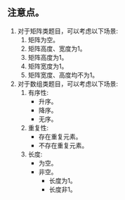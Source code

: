## 注意点。
1. 对于矩阵类题目，可以考虑以下场景:
    1. 矩阵为空。
    2. 矩阵高度、宽度为1。
    3. 矩阵高度为1。
    4. 矩阵宽度为1。
    5. 矩阵宽度、高度均不为1。
2. 对于数组类题目，可以考虑以下场景:
    1. 有序性:
        - 升序。
        - 降序。
        - 无序。
    2. 重复性:
        - 存在重复元素。
        - 不存在重复元素。
    3. 长度:
        - 为空。
        - 非空。
            - 长度为1。
            - 长度非1。
    